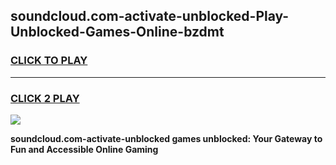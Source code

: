 
## soundcloud.com-activate-unblocked-Play-Unblocked-Games-Online-bzdmt
<h3>
<a href="https://premium76.site?title=soundcloud.com-activate-unblocked&ref=25A">CLICK TO PLAY</a></h3>
<hr>

<h3>
<a href="https://premium76.site?title=soundcloud.com-activate-unblocked&ref=25A">CLICK 2 PLAY</a>
  
</h3>

<a href="https://premium76.site?title=soundcloud.com-activate-unblocked&ref=25A"><img src="https://clearcache.store/games.png"></a>


**soundcloud.com-activate-unblocked games unblocked: Your Gateway to Fun and Accessible Online Gaming**
